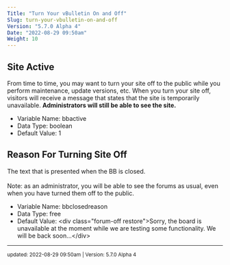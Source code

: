 ```yaml
---
Title: "Turn Your vBulletin On and Off"
Slug: turn-your-vbulletin-on-and-off
Version: "5.7.0 Alpha 4"
Date: "2022-08-29 09:50am"
Weight: 10
---
```



## Site Active

From time to time, you may want to turn your site off to the public while you perform maintenance, update versions, etc. When you turn your site off, visitors will receive a message that states that the site is temporarily unavailable. <b>Administrators will still be able to see the site.</b>




- Variable Name: bbactive
- Data Type: boolean
- Default Value: 1

## Reason For Turning Site Off

The text that is presented when the BB is closed.<br />
<br />
Note: as an administrator, you will be able to see the forums as usual, even when you have turned them off to the public.




- Variable Name: bbclosedreason
- Data Type: free
- Default Value: &lt;div class=&quot;forum-off restore&quot;&gt;Sorry, the board is unavailable at the moment while we are testing some functionality. We will be back soon...&lt;/div&gt;


<hr>
<small>
updated: 2022-08-29 09:50am | Version: 5.7.0 Alpha 4
</small>